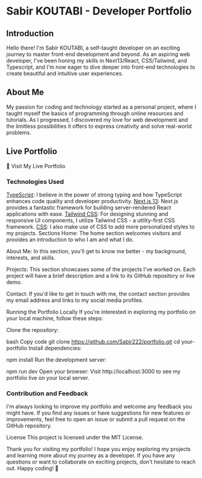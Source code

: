 # Sabir KOUTABI - Developer Portfolio

## Introduction

Hello there! I'm Sabir KOUTABI, a self-taught developer on an exciting journey to master front-end development and beyond. As an aspiring web developer, I've been honing my skills in Next13/React, CSS/Tailwind, and Typescript, and I'm now eager to dive deeper into front-end technologies to create beautiful and intuitive user experiences.

## About Me

My passion for coding and technology started as a personal project, where I taught myself the basics of programming through online resources and tutorials. As I progressed, I discovered my love for web development and the limitless possibilities it offers to express creativity and solve real-world problems.

## Live Portfolio

🚀 Visit My Live Portfolio

### Technologies Used

[TypeScript](https://www.typescriptlang.org/docs/): I believe in the power of strong typing and how TypeScript enhances code quality and developer productivity.
[Next.js 13](https://nextjs.org/docs): Next.js provides a fantastic framework for building server-rendered React applications with ease.
[Tailwind CSS](https://tailwindcss.com/docs/installation): For designing stunning and responsive UI components, I utilize Tailwind CSS - a utility-first CSS framework.
[CSS](https://developer.mozilla.org/en-US/docs/Web/CSS): I also make use of CSS to add more personalized styles to my projects.
Sections
Home: The home section welcomes visitors and provides an introduction to who I am and what I do.

About Me: In this section, you'll get to know me better - my background, interests, and skills.

Projects: This section showcases some of the projects I've worked on. Each project will have a brief description and a link to its GitHub repository or live demo.

Contact: If you'd like to get in touch with me, the contact section provides my email address and links to my social media profiles.

Running the Portfolio Locally
If you're interested in exploring my portfolio on your local machine, follow these steps:

Clone the repository:

bash
Copy code
git clone https://github.com/Sabir222/portfolio.git
cd your-portfolio
Install dependencies:

npm install
Run the development server:

npm run dev
Open your browser: Visit http://localhost:3000 to see my portfolio live on your local server.

### Contribution and Feedback

I'm always looking to improve my portfolio and welcome any feedback you might have. If you find any issues or have suggestions for new features or improvements, feel free to open an issue or submit a pull request on the GitHub repository.

License
This project is licensed under the MIT License.

Thank you for visiting my portfolio! I hope you enjoy exploring my projects and learning more about my journey as a developer. If you have any questions or want to collaborate on exciting projects, don't hesitate to reach out. Happy coding! 🚀

